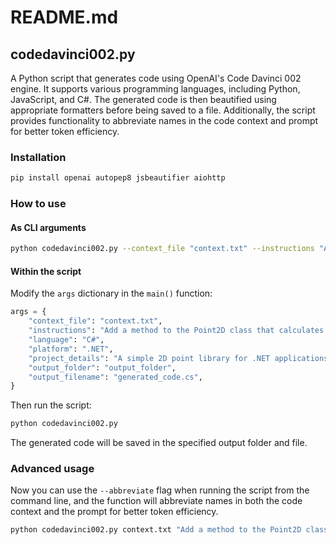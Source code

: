 # README.md

## codedavinci002.py

A Python script that generates code using OpenAI's Code Davinci 002 engine. It supports various programming languages, including Python, JavaScript, and C#. The generated code is then beautified using appropriate formatters before being saved to a file. Additionally, the script provides functionality to abbreviate names in the code context and prompt for better token efficiency.

### Installation

```bash
pip install openai autopep8 jsbeautifier aiohttp
```

### How to use

#### As CLI arguments

```bash
python codedavinci002.py --context_file "context.txt" --instructions "Add a method to the Point2D class that calculates the distance between." --language "C#" --platform ".NET" --project_details "A simple 2D point library for .NET applications." --output_folder "output_folder" --output_filename "generated_code.cs"
```

#### Within the script

Modify the `args` dictionary in the `main()` function:

```python
args = {
    "context_file": "context.txt",
    "instructions": "Add a method to the Point2D class that calculates the distance between.",
    "language": "C#",
    "platform": ".NET",
    "project_details": "A simple 2D point library for .NET applications.",
    "output_folder": "output_folder",
    "output_filename": "generated_code.cs",
}
```

Then run the script:

```bash
python codedavinci002.py
```

The generated code will be saved in the specified output folder and file.

### Advanced usage

Now you can use the `--abbreviate` flag when running the script from the command line, and the function will abbreviate names in both the code context and the prompt for better token efficiency.

```bash
python codedavinci002.py context.txt "Add a method to the Point2D class that calculates the distance .NET "A simple 2D point library for .NET applications." output_folder generated_code.cs --abbreviate
```
